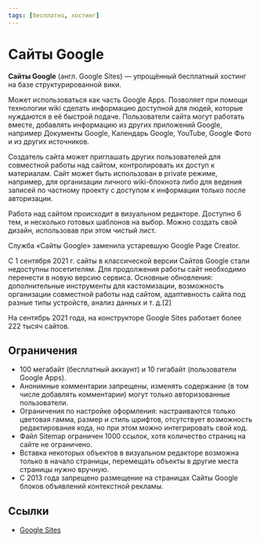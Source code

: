 ```yaml
---
tags: [бесплатно, хостинг]
---
```

# Сайты Google

**Сайты Google** (англ. Google Sites) — упрощённый бесплатный хостинг на базе структурированной вики.

Может использоваться как часть Google Apps. Позволяет при помощи технологии wiki сделать информацию доступной для людей, которые нуждаются в её быстрой подаче. Пользователи сайта могут работать вместе, добавлять информацию из других приложений Google, например Документы Google, Календарь Google, YouTube, Google Фото и из других источников.

Создатель сайта может приглашать других пользователей для совместной работы над сайтом, контролировать их доступ к материалам. Сайт может быть использован в private режиме, например, для организации личного wiki-блокнота либо для ведения записей по частному проекту с доступом к информации только после авторизации.

Работа над сайтом происходит в визуальном редакторе. Доступно 6 тем, и несколько готовых шаблонов на выбор. Можно создать свой дизайн, использовав при этом чистый лист.

Служба «Сайты Google» заменила устаревшую Google Page Creator.

С 1 сентября 2021 г. сайты в классической версии Сайтов Google стали недоступны посетителям. Для продолжения работы сайт необходимо перенести в новую версию сервиса. Основные обновления: дополнительные инструменты для кастомизации, возможность организации совместной работы над сайтом, адаптивность сайта под разные типы устройств, анализ данных и т. д.[2]

На сентябрь 2021 года, на конструкторе Google Sites работает более 222 тысяч сайтов.

## Ограничения

- 100 мегабайт (бесплатный аккаунт) и 10 гигабайт (пользователи Google Apps).
- Анонимные комментарии запрещены, изменять содержание (в том числе добавлять комментарии) могут только авторизованные пользователи.
- Ограничения по настройке оформления: настраиваются только цветовая гамма, размер и стиль шрифтов, отсутствует возможность редактирования кода, но при этом можно интегрировать свой код.
- Файл Sitemap ограничен 1000 ссылок, хотя количество страниц на сайте не ограничено.
- Вставка некоторых объектов в визуальном редакторе возможна только в начало страницы, перемещать объекты в другие места страницы нужно вручную.
- С 2013 года запрещено размещение на страницах Сайты Google блоков объявлений контекстной рекламы.

## Ссылки

- [Google Sites](https://sites.google.com/)
